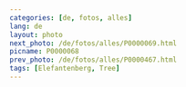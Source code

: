 ```yaml
---
categories: [de, fotos, alles]
lang: de
layout: photo
next_photo: /de/fotos/alles/P0000069.html
picname: P0000068
prev_photo: /de/fotos/alles/P0000467.html
tags: [Elefantenberg, Tree]
---
```

